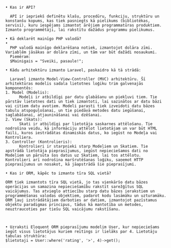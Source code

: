     • Kas ir API?
      
      API ir iepriekš definētu klašu, procedūru, funkciju, struktūru un konstanšu kopums, kas tiek pasniegts kā pielikums (bibliotēkas, servisi), kuru iespējams izmantot ārējiem programmatūras produktiem. Izmanto programmētāji, lai rakstītu dažādus programmu pielikumus.
      
    • Kā deklarēt mainīgo PHP valodā?
    • 
      PHP valodā mainīgo deklarēšana notiek, izmantojot dolāra zīmi. Variablēm jāsākas ar dolāra zīmi, un tām var būt dažādi nosaukumi.
      Piemēram: 
      $Mainigais = "Sveiki, pasaule!"; 
       
    • Kādu arhitektūru izmanto Laravel, paskaidro kā tā strādā:
      
      Laravel izmanto Model-View-Controller (MVC) arhitektūru. Šī arhitektūras modelis sadala lietotnes loģiku trim galvenajās komponentēs:
    1. Model (Modelis):
          Modeļi ir atbildīgi par datu glabāšanu un piekļuvi tiem. Tie pārstāv lietotnes dati un tiek izmantoti, lai sazinātos ar datu bāzi vai citiem datu avotiem. Modeli parasti tiek izveidoti datu bāzes tabulu atspoguļošanai, un tie piedāvā metodes datu iegūšanai, saglabāšanai, atjaunināšanai vai dzēšanai.
    2. View (Skats):
          Skati ir atbildīgi par lietotāja saskarnes attēlošanu. Tie nodrošina veidu, kā informāciju attēlot lietotājam un var būt HTML faili, kuros iestrādātas dinamiskās datus, ko iegūst no Modeļa vai Kontroliera.
    3. Controller (Kontrolieris):
          Kontrolieri ir starpnieki starp Modeļiem un Skatiem. Tie apstrādā lietotāja pieprasījumus, iegūst nepieciešamos dati no Modeļiem un pārsūta šos datus uz Skatiem, lai tos attēlotu. Kontrolieri arī nodrošina maršrutēšanas loģiku, saņemot HTTP pieprasījumus un nosakot, kā jāapstrādā šie pieprasījumi.
      
    • Kas ir ORM, kāpēc to izmanto tīra SQL vietā?

	ORM tiek izmantots tīra SQL vietā, jo tas vienkāršo datu bāzes operācijas un samazina nepieciešamību rakstīt sarežģītus SQL vaicājumus. Tas atvieglo attiecību starp datu bāzes ierakstiem un programmēšanas valodas objektiem, padarot kodu lasāmāku un uzturamāku. ORM ļauj izstrādātājiem darboties ar datiem, izmantojot pazīstamus objektu paradigmas principus, tādus kā mantotība un metodes, neuztraucoties par tiešu SQL vaicājumu rakstīšanu.


      
    • Uzraksti Eloquent ORM pieprasījumu modelim User, kur nepieciešams iegūt visus lietotājus kuriem reitings ir lielāks par 4. Lietotāju tabulas struktūra:
    $lietotaji = User::where('rating', '>', 4)->get();